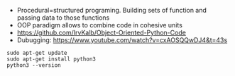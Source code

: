 - Procedural=structured programing. Building sets of function and passing data to those functions
- OOP paradigm allows to combine code in cohesive units
- https://github.com/IrvKalb/Object-Oriented-Python-Code
- Dubugging: https://www.youtube.com/watch?v=cxAOSQQwDJ4&t=43s


```
sudo apt-get update
sudo apt-get install python3
python3 --version
```